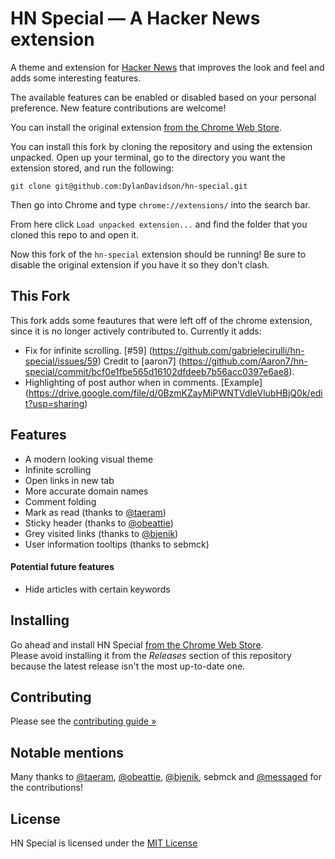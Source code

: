 # HN Special — A Hacker News extension
A theme and extension for [Hacker News](http://news.ycombinator.com) that improves the look and feel and adds some interesting features.

The available features can be enabled or disabled based on your personal preference. New feature contributions are welcome!

You can install the original extension [from the Chrome Web Store](https://chrome.google.com/webstore/detail/hn-special-an-addition-to/cchaceegbflphbdpfocjalgjhjoahiia).

You can install this fork by cloning the repository and using the extension unpacked.
Open up your terminal, go to the directory you want the extension stored, and run the following:
```
git clone git@github.com:DylanDavidson/hn-special.git
```
Then go into Chrome and type `chrome://extensions/` into the search bar.

From here click `Load unpacked extension...` and find the folder that you cloned this repo to and open it.

Now this fork of the `hn-special` extension should be running! Be sure to disable the original extension if you have it so they don't clash.

## This Fork
This fork adds some feautures that were left off of the chrome extension, since it is no longer actively contributed to.
Currently it adds:
 - Fix for infinite scrolling. [#59] (https://github.com/gabrielecirulli/hn-special/issues/59) Credit to [aaron7] (https://github.com/Aaron7/hn-special/commit/bcf0e1fbe565d16102dfdeeb7b56acc0397e6ae8).
 - Highlighting of post author when in comments. [Example] (https://drive.google.com/file/d/0BzmKZayMiPWNTVdIeVlubHBjQ0k/edit?usp=sharing)

## Features
 - A modern looking visual theme
 - Infinite scrolling
 - Open links in new tab
 - More accurate domain names
 - Comment folding
 - Mark as read (thanks to [@taeram](https://twitter.com/taeram/))
 - Sticky header (thanks to [@obeattie](https://twitter.com/obeattie))
 - Grey visited links (thanks to [@bjenik](https://twitter.com/bjenik))
 - User information tooltips (thanks to sebmck)

#### Potential future features
 - Hide articles with certain keywords

## Installing
Go ahead and install HN Special [from the Chrome Web Store](https://chrome.google.com/webstore/detail/hn-special-an-addition-to/cchaceegbflphbdpfocjalgjhjoahiia).  
Please avoid installing it from the *Releases* section of this repository because the latest release isn't the most up-to-date one.

## Contributing

Please see the [contributing guide &raquo;](CONTRIBUTING.md)

## Notable mentions
Many thanks to [@taeram](https://twitter.com/taeram/), [@obeattie](https://twitter.com/obeattie), [@bjenik](https://twitter.com/bjenik), sebmck and [@messaged](https://twitter.com/messaged) for the contributions!

## License
HN Special is licensed under the [MIT License](LICENSE.txt)
